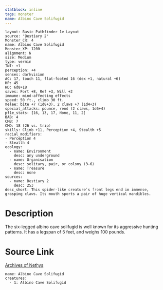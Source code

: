 ```yaml
---
statblock: inline
tags: monster
name: Albino Cave Solifugid
---
```

```statblock
layout: Basic Pathfinder 1e Layout
source: "Bestiary 2"
Monster_CR: 4
name: Albino Cave Solifugid
Monster_XP: 1200
alignment: N
size: Medium
type: vermin
INI: +1
perception: +4
senses: darkvision
AC: 17, touch 11, flat-footed 16 (dex +1, natural +6)
HP: 45
HD: 6d8+18
saves: Fort +8, Ref +3, Will +2
immune: mind-affecting effects
speed: 50 ft., climb 30 ft.
melee: bite +7 (1d8+3), 2 claws +7 (1d4+3)
special_attacks: pounce, rend (2 claws, 1d6+4)
pf1e_stats: [16, 13, 17, None, 11, 2]
BAB: 4
CMB: 7
CMD: 18 (26 vs. trip)
skills: Climb +11, Perception +4, Stealth +5
racial_modifiers:
- Perception 4
- Stealth 4
ecology:
  - name: Environment
    desc: any underground
  - name: Organisation
    desc: solitary, pair, or colony (3-6)
  - name: Treasure
    desc: none
sources:
  - name: Bestiary 2
    desc: 253
desc_short: This spider-like creature’s front legs end in immense, grasping claws. Its mouth sports a pair of huge vertical mandibles.
```
# Description
The six-legged albino cave solifugid is well known for its aggressive hunting patterns. It has a legspan of 5 feet, and weighs 100 pounds.
# Source Link
[Archives of Nethys](https://aonprd.com/MonsterDisplay.aspx?ItemName=Albino%20Cave%20Solifugid)
```encounter-table
name: Albino Cave Solifugid
creatures:
  - 1: Albino Cave Solifugid
```
